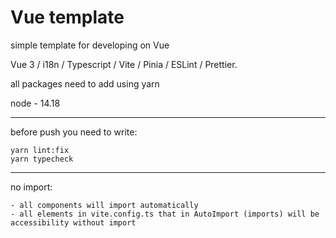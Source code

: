 
# Vue template

simple template for developing on Vue

Vue 3 / i18n / Typescript / Vite / Pinia / ESLint / Prettier.

all packages need to add using yarn

node - 14.18

------------------------------
before push you need to write:

    yarn lint:fix
    yarn typecheck

------------------------------
no import:

    - all components will import automatically 
    - all elements in vite.config.ts that in AutoImport (imports) will be accessibility without import
